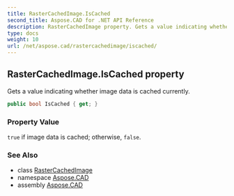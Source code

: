 ```yaml
---
title: RasterCachedImage.IsCached
second_title: Aspose.CAD for .NET API Reference
description: RasterCachedImage property. Gets a value indicating whether image data is cached currently
type: docs
weight: 10
url: /net/aspose.cad/rastercachedimage/iscached/
---
```

## RasterCachedImage.IsCached property

Gets a value indicating whether image data is cached currently.

```csharp
public bool IsCached { get; }
```

### Property Value

`true` if image data is cached; otherwise, `false`.

### See Also

* class [RasterCachedImage](../)
* namespace [Aspose.CAD](../../rastercachedimage/)
* assembly [Aspose.CAD](../../../)


